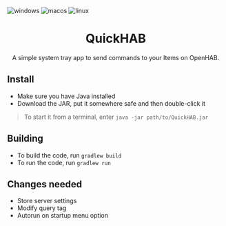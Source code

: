 ![windows](https://img.shields.io/static/v1?logo=windows&label=&message=✓&color=brightgreen)
![macos](https://img.shields.io/static/v1?logo=apple&label=&message=?&color=orange)
![linux](https://img.shields.io/static/v1?logo=linux&label=&message=?&color=orange)

<h1 align="center">QuickHAB</h1>
<p align="center">
    A simple system tray app to send commands to your Items on OpenHAB.
</p>

## Install

- Make sure you have Java installed
- Download the JAR, put it somewhere safe and then double-click it

> To start it from a terminal, enter `java -jar path/to/QuickHAB.jar`

## Building

- To build the code, run `gradlew build`
- To run the code, run `gradlew run`

## Changes needed

- Store server settings
- Modify query tag
- Autorun on startup menu option